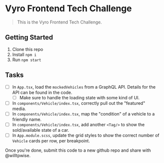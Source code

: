 # Vyro Frontend Tech Challenge

> This is the Vyro Frontend Tech Challenge.

## Getting Started

1. Clone this repo
1. Install `npm i`
1. Run `npm start`

## Tasks

- [ ] In `App.tsx`, load the `mockedVehicles` from a GraphQL API. Details for the API can be found in the code.
  - [ ] Make sure to handle the loading state with some kind of UI.
- [ ] In `components/Vehicle/index.tsx`, correctly pull out the "featured" media.
- [ ] In `components/Vehicle/index.tsx`, map the "condition" of a vehicle to a friendly name.
- [ ] In `components/Vehicle/index.tsx`, add another `<Tag/>` to show the sold/available state of a car.
- [ ] In `App.module.scss`, update the grid styles to show the correct number of `Vehicle` cards per row, per breakpoint.

Once you're done, submit this code to a new github repo and share with @willtpwise.
